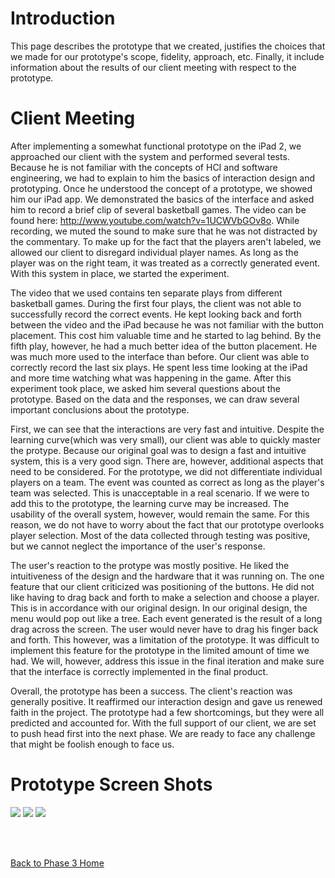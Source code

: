 # Introduction #

This page describes the prototype that we created, justifies the choices that we made for our prototype's scope, fidelity, approach, etc. Finally, it include information about the results of our client meeting with respect to the prototype.

# Client Meeting #

After implementing a somewhat functional prototype on the iPad 2, we approached our client
with the system and performed several tests. Because he is not familiar with the concepts
of HCI and software engineering, we had to explain to him the basics of interaction design
and prototyping. Once he understood the concept of a prototype, we showed him our iPad app.
We demonstrated the basics of the interface and asked him to record a brief clip of several
basketball games. The video can be found here: http://www.youtube.com/watch?v=1UCWVbGOv8o.
While recording, we muted the sound to make sure that he was not distracted by the
commentary. To make up for the fact that the players aren't labeled, we allowed our client
to disregard individual player names. As long as the player was on the right team, it was
treated as a correctly generated event. With this system in place, we started the
experiment.

The video that we used contains ten separate plays from different basketball games. During
the first four plays, the client was not able to successfully record the correct events. He
kept looking back and forth between the video and the iPad because he was not familiar with
the button placement. This cost him valuable time and he started to lag behind. By the fifth
play, however, he had a much better idea of the button placement. He was much more used to
the interface than before. Our client was able to correctly record the last six plays. He
spent less time looking at the iPad and more time watching what was happening in the game.
After this experiment took place, we asked him several questions about the prototype. Based
on the data and the responses, we can draw several important conclusions about the prototype.

First, we can see that the interactions are very fast and intuitive. Despite the learning
curve(which was very small), our client was able to quickly master the protype. Because our
original goal was to design a fast and intuitive system, this is a very good sign. There are,
however, additional aspects that need to be considered. For the prototype, we did not
differentiate individual players on a team. The event was counted as correct as long as the
player's team was selected. This is unacceptable in a real scenario. If we were to add this
to the prototype, the learning curve may be increased. The usability of the overall system,
however, would remain the same. For this reason, we do not have to worry about the fact that
our prototype overlooks player selection. Most of the data collected through testing was
positive, but we cannot neglect the importance of the user's response.

The user's reaction to the protype was mostly positive. He liked the intuitiveness of the
design and the hardware that it was running on. The one feature that our client criticized
was positioning of the buttons. He did not like having to drag back and forth to make a
selection and choose a player. This is in accordance with our original design. In our original
design, the menu would pop out like a tree. Each event generated is the result of a long drag
across the screen. The user would never have to drag his finger back and forth. This however,
was a limitation of the prototype. It was difficult to implement this feature for the
prototype in the limited amount of time we had. We will, however, address this issue in the
final iteration and make sure that the interface is correctly implemented in the final product.

Overall, the prototype has been a success. The client's reaction was generally positive. It
reaffirmed our interaction design and gave us renewed faith in the project. The prototype had a
few shortcomings, but they were all predicted and accounted for. With the full support of our
client, we are set to push head first into the next phase. We are ready to face any challenge
that might be foolish enough to face us.

# Prototype Screen Shots #

<img src='http://cs-3724-group1.googlecode.com/files/photo.PNG'>
<img src='http://cs-3724-group1.googlecode.com/files/photo-1.PNG'>
<img src='http://cs-3724-group1.googlecode.com/files/photo-2.PNG'>



<br /><br />

<a href='http://code.google.com/p/cs-3724-group1/wiki/Phase3HomePage'>Back to Phase 3 Home</a>
